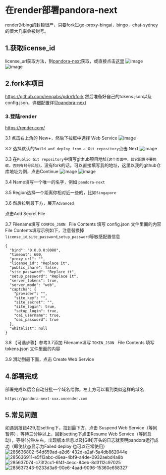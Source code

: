 # 在render部署pandora-next

render对bing的封锁很严，只要fork过go-proxy-bingai，bingo，chat-sydney的很大几率会被封号。

## 1.获取license_id
license_url获取方法，到[pandora-next](https://github.com/pandora-next/deploy)获取，或直接点击[这里](https://dash.pandoranext.com)
![image](https://github.com/renqabs/pdrn1/assets/130155002/2bfd795b-47f3-41a8-a913-d5b722b6eaaf)
![image](https://github.com/renqabs/pdrn/assets/130155002/7eec537b-bbc2-4a9d-bd65-472da5dc52fb)
## 2.fork本项目
https://github.com/renqabs/pdrn1/fork
然后准备好自己的tokens.json以及config.json，详细配置详见[pandora-next](https://github.com/pandora-next/deploy)

### 3.登陆render

https://render.com/

3.1 点击右上角的 New+，然后下拉框中选择 Web Service
![image](https://github.com/renqabs/pdrn1/assets/130155002/9d917e95-6b00-4f99-83db-95ad676425df)

3.2 选择默认的`Build and deploy from a Git repository`点击 Next
![image](https://github.com/renqabs/pdrn1/assets/130155002/468327c5-7310-4e85-82bf-77a83317548e)

3.3 在`Public Git repository`中填写github项目地址(`这个页面中，其它配置不要修改，否则有封号风险`)，没有fork的话，可以直接填写我的地址，这里以我的github仓库地址为例，点击Continue
![image](https://github.com/renqabs/pdrn1/assets/130155002/c770a9da-afec-49f8-b4e6-db3db8836620)
![image](https://github.com/renqabs/pdrn1/assets/130155002/d4b7faa9-7702-4c00-920c-9888d3657a6a)


3.4 Name填写一个唯一的名字，例如 `pandora-next`

3.5 Region选择一个距离你相对近一些的，比如`Singapore`

3.6 然后拉到最下方，展开`Advanced`

点击Add Secret File

3.7 Filename填写 `CONFIG_JSON `
File Contents 填写 config.json 文件里面的内容
File Contents填写示例如下，注意替换掉`license_id`,`site_password`,`setup_password`等敏感配置信息

```
{
  "bind": "0.0.0.0:8080",
  "timeout": 600,
  "proxy_url": "",
  "license_id": "Replace it",
  "public_share": false,
  "site_password": "Replace it",
  "setup_password": "Replace it",
  "server_tokens": true,
  "server_mode": "web",
  "captcha": {
    "provider": "",
    "site_key": "",
    "site_secret": "",
    "site_login": true,
    "setup_login": true,
    "oai_username": true,
    "oai_password": true
  },
  "whitelist": null
}
```
3.8 【可选步骤】参考3.7添加
Filename填写 `TOKEN_JSON `
File Contents 填写 tokens.json 文件里面的内容

3.9 滑动到最下面，点击 Create Web Service


## 4.部署完成

部署完成以后会自动分批一个域名给你，左上方可以看到类似这样的域名

```
https://pandora-next-xxx.onrender.com
```

## 5.常见问题
如遇到报错429,在setting下，拉到最下方，点击 Suspend Web Service（等同暂停），等待三分钟以上，回到setting下点击Resume Web Service（等同启动），等待1分钟左右，出现版本信息以及[GIN]开头的日志就表明pandora运行成功（即使状态显示为Failed deploy 也可以正常使用）
![285636802-54d659ad-a2d6-432d-a2af-5a4db862044e](https://github.com/pengjins/pdrn1/assets/151594243/6abfbfd1-0be9-413b-bd48-9d85817e9d84)
![285636911-e5f13abc-d6ea-4bf9-a4de-0932aebd4a8b](https://github.com/pengjins/pdrn1/assets/151594243/dfb933d0-15f2-4522-841d-724f1935438c)
![285637074-c73f2cc1-6f41-4ecc-84eb-8d3112c97025](https://github.com/pengjins/pdrn1/assets/151594243/52db4779-3281-4e6a-8977-6f702b2140a1)
![285637343-9233d3a6-90e6-4aad-9096-15360e658327](https://github.com/pengjins/pdrn1/assets/151594243/a6e83dc6-4798-4f05-b8f2-44171561dd4f)





